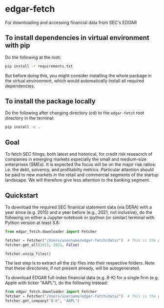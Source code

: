 # edgar-fetch
For downloading and accessing financial data from SEC's EDGAR

## To install dependencies in virtual environment with pip
Do the following at the root:

```bash
pip install -r requirements.txt
```
But before doing this, you might consider installing the whole package in the virtual environment, which would automatically install all required dependencies. 

## To install the package locally
Do the following after changing directory (cd) to the `edgar-fetch` root directory in the terminal:

```bash
pip install -e .
```

## Goal
To fetch SEC filings, both latest and historical, for credit risk reseacrch of companies in emerging markets especially the small and medium-size enterprises (SMEs). It is expected the focus will be on the major risk ratios: i.e. the debt, solvency, and profitabilty metrics. Particular attention should be paid to new markets in the retail and commercial segments of the startup landscape. We will therefore give less attention to the banking segment. 


## Quickstart
To download the required SEC finanical statement data (via DERA) with a year since (e.g. 2015) and a year before (e.g., 2021, not inclusive), do the following on either a Jupyter notebook or ipython (or similar) terminal with Python version at least 3.8:

```python
from edgar_fetch.downloader import Fetcher

fetcher = Fetcher("/Users/username/edgar-fetch/data/")  # This is the path to an existing data directory that comes with the installation. 
fetcher.get_all(2015, 2021, False)

fetcher.unzip_files()
```
The last step is to extract all the zip files into their respective folders. Note that these directories, if not present already, will be autogenerated. 

To download EDGAR full-index financial data (e.g. 8-K) for a single firm (e.g. Apple with ticker "AAPL"), do the following instead:

```python
from edgar_fetch.downloader import Fetcher
fetcher = Fetcher("/Users/username/edgar-fetch/data/")  # This is the path to an existing data directory that comes with the installation.
fetcher.get_company("8-K", "AAPL")
```
